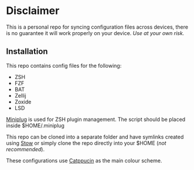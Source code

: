 # Disclaimer

This is a personal repo for syncing configuration files across devices, there is no guarantee it will work properly on your device.
*Use at your own risk.*

## Installation

This repo contains config files for the following:
- ZSH
- FZF
- BAT
- Zellij
- Zoxide
- LSD

[Miniplug](https://git.sr.ht/~yerinalexey/miniplug) is used for ZSH plugin management. The script should be placed inside $HOME/.miniplug

This repo can be cloned into a separate folder and have symlinks created using [Stow](https://www.gnu.org/software/stow/) or simply clone the repo directly into your $HOME (*not recommended*).

These configurations use [Catppucin](https://github.com/catppuccin/catppuccin) as the main colour scheme.
